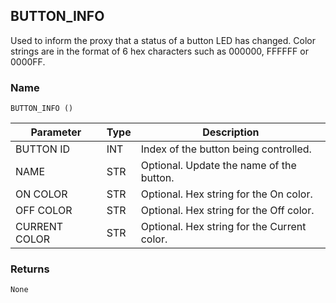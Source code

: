 ## BUTTON\_INFO

Used to inform the proxy that a status of a button LED has changed.  Color strings are in the format of 6 hex characters such as 000000, FFFFFF or 0000FF.

### Name

`BUTTON_INFO ()`



| Parameter     | Type | Description                                 |
| ------------- | ---- | ------------------------------------------- |
| BUTTON ID     | INT  | Index of the button being controlled.       |
| NAME          | STR  | Optional. Update the name of the button.    |
| ON COLOR      | STR  | Optional. Hex string for the On color.      |
| OFF COLOR     | STR  | Optional. Hex string for the Off color.     |
| CURRENT COLOR | STR  | Optional. Hex string for the Current color. |



### Returns

`None`